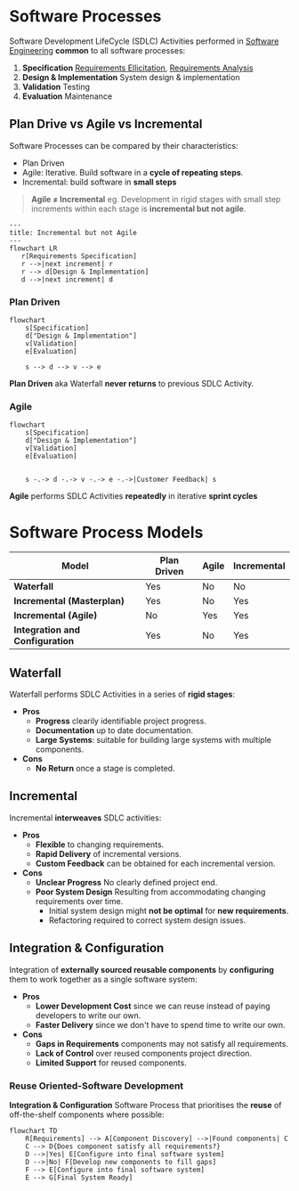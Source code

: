 # Software Processes

Software Development LifeCycle (SDLC) Activities performed in [Software Engineering](../index.md) **common** to all software processes:

1. **Specification** [Requirements Ellicitation](../requirements/elicitation.md), [Requirements Analysis](../requirements/analysis.md)
2. **Design & Implementation** System design & implementation
3. **Validation** Testing
4. **Evaluation** Maintenance

## Plan Drive vs Agile vs Incremental

Software Processes can be compared by their characteristics:

- Plan Driven
- Agile: Iterative. Build software in a **cycle of repeating steps**.
- Incremental: build software in **small steps**

> **Agile ≠ Incremental** eg. Development in rigid stages with small step
> increments within each stage is **incremental but not agile**.

```mermaid
---
title: Incremental but not Agile
---
flowchart LR
   r[Requirements Specification]
   r -->|next increment| r
   r --> d[Design & Implementation]
   d -->|next increment| d
```

### Plan Driven

```mermaid
flowchart
    s[Specification]
    d["Design & Implementation"]
    v[Validation]
    e[Evaluation]

    s --> d --> v --> e
```

**Plan Driven** aka Waterfall **never returns** to previous SDLC Activity.

### Agile

```mermaid
flowchart
    s[Specification]
    d["Design & Implementation"]
    v[Validation]
    e[Evaluation]


    s -.-> d -.-> v -.-> e -.->|Customer Feedback| s
```

**Agile** performs SDLC Activities **repeatedly** in iterative **sprint cycles**

# Software Process Models

| Model                             | Plan Driven | Agile | Incremental |
| --------------------------------- | ----------- | ----- | ----------- |
| **Waterfall**                     | Yes         | No    | No          |
| **Incremental (Masterplan)**      | Yes         | No    | Yes         |
| **Incremental (Agile)**           | No          | Yes   | Yes         |
| **Integration and Configuration** | Yes         | No    | Yes         |

## Waterfall

Waterfall performs SDLC Activities in a series of **rigid stages**:

- **Pros**
    - **Progress** clearily identifiable project progress.
    - **Documentation** up to date documentation.
    - **Large Systems**: suitable for building large systems with multiple components.
- **Cons**
    - **No Return** once a stage is completed.

## Incremental

Incremental **interweaves** SDLC activities:

- **Pros**
    - **Flexible** to changing requirements.
    - **Rapid Delivery** of incremental versions.
    - **Custom Feedback** can be obtained for each incremental version.
- **Cons**
    - **Unclear Progress** No clearly defined project end.
    - **Poor System Design** Resulting from accommodating changing requirements over time.
        - Initial system design might **not be optimal** for **new requirements**.
        - Refactoring required to correct system design issues.

## Integration & Configuration

Integration of **externally sourced reusable components** by **configuring** them to work together as a single software system:

- **Pros**
    - **Lower Development Cost** since we can reuse instead of paying developers to write our own.
    - **Faster Delivery** since we don't have to spend time to write our own.
- **Cons**
    - **Gaps in Requirements** components may not satisfy all requirements.
    - **Lack of Control** over reused components project direction.
    - **Limited Support** for reused components.

### Reuse Oriented-Software Development

**Integration & Configuration** Software Process that prioritises the **reuse** of off-the-shelf components
where possible:

```mermaid
flowchart TD
    R[Requirements] --> A[Component Discovery] -->|Found components| C
    C --> D{Does component satisfy all requirements?}
    D -->|Yes| E[Configure into final software system]
    D -->|No| F[Develop new components to fill gaps]
    F --> E[Configure into final software system]
    E --> G[Final System Ready]
```
